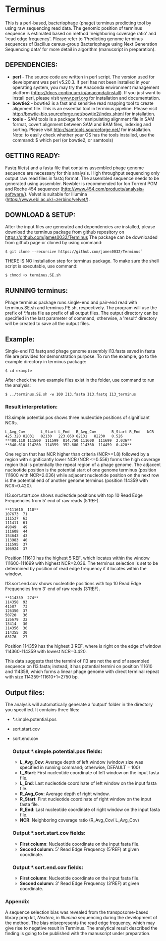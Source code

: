 # Terminus

This is a perl-based, bacteriophage (phage) terminus predicting tool by using raw sequencing read data.
The genomic position of terminus sequence is estimated based on method 'neighboring coverage ratio' and 
'read edge frequency'. Please refer to 'Predicting genome terminus sequences of Bacillus cereus-group 
Bacteriophage using Next Generation Sequencing data' for more detail in algorithm (manucsript in preparation).

## DEPENDENCIES:
- **perl** -         The source code are written in perl script. The version used for development was perl v5.20.3. 
                  If perl has not been installed in your operating system, you may try the Anaconda environment 
                  management platform (https://docs.continuum.io/anaconda/install). 
                  If you just want to install perl, please visit www.perl.org for installation and documentation. 
- **bowtie2** -      bowtie2 is a fast and sensitive read mapping tool to create alignment file. 
                  This is an essential tool in terminus pipeline. 
                  Please visit http://bowtie-bio.sourceforge.net/bowtie2/index.shtml for installation. 
- **tools** -    SAM tools is a package for manipulating alignment file in SAM format, covert alignment 
                  between SAM and BAM files, indexing and sorting. 
                  Please visit http://samtools.sourceforge.net/ for installation. 
  Note: to easily check whether your OS has the tools installed, use the command:
  $ which perl (or bowtie2, or samtools)


## GETTING READY:
Fastq file(s) and a fasta file that contains assembled phage genome sequence are necessary for this analysis.
High throughput sequencing only output raw read files in fastq format. The assembled sequence needs to be generated
using assembler. 
Newbler is recommended for Ion Torrent PGM and Roche 454 sequencer (http://www.454.com/products/analysis-software/). 
Velvet is suitable for Illumina (https://www.ebi.ac.uk/~zerbino/velvet/).


## DOWNLOAD & SETUP:
After the input files are generated and dependencies are installed, please download the terminus package from
github repository on https://github.com/james0032/Terminus
The package can be downloaded from github page or cloned by using command:
```
$ git clone --recursive https://github.com/james0032/Terminus`
```
THERE IS NO installation step for terminus package. To make sure the shell script is executable, use command:
```
$ chmod +x terminus.SE.sh
```

## RUNNING terminus:
Phage terminus package runs single-end and pair-end read with terminus.SE.sh and terminus.PE.sh, respectively. 
The program will use the prefix of *.fasta file as prefix of all output files. The output directory can be specified
in the last parameter of command; otherwise, a 'result' directory will be created to save all the output files. 


## Example:
Single-end I13.fastq and phage genome assembly I13.fasta saved in fasta file are provided for demonstration purpose. 
To run the example, go to the example directory in terminus package:
```
$ cd example
```
After check the two example files exist in the folder, use command to run the analysis:
```
$ ../terminus.SE.sh -w 100 I13.fasta I13.fastq I13_terminus
```
### Result interpretation:
 I13.simple.potential.pos shows three nucleotide positions of significant NCRs. 
```
L_Avg_Cov       L_Start L_End   R_Avg_Cov       R_Start R_End   NCR
425.320 82031   82130   223.860 82131   82230   0.526   
**400.110 111500  111599  814.750 111600  111699  2.036**
**840.610 114260  114359  352.680 114360  114459  0.420**
```

 One region that has NCR higher than criteria (NCR>=1.8) followed by a region with significantly lower NCR (NCR <=0.556) forms the high coverage region that is potentially the repeat region of a phage genome. 
 The adjacent nucleotide position is the potential start of one genome terminus (position 111600 with NCR=2.036) while adjacent nucleotide position on the next row is the potential end of another genome terminus (position 114359 with NCR=0.420). 

 I13.sort.start.cov shows nucleotide positions with top 10 Read Edge Frequencies from 5' end of raw reads (5'REF). 
```
**111610  110**
107673  71
111537  63
111411  61
49849   49
111608  44
154643  43
113983  40
111595  37
106924  37
```
 Position 111610 has the highest 5'REF, which locates within the window 111600-111699 with highest NCR=2.036. The terminus selection is set to be determined by position of read edge frequency if it locates within the window. 

 I13.sort.end.cov shows nucleotide positions with top 10 Read Edge Frequencies from 3' end of raw reads (3'REF). 
```
**114359  274**
114358  93
41587   73
126350  37
50720   36
126679  32
13414   30
114356  30
114355  30
63176   27
```
 Position 114359 has the highest 3'REF, where is right on the edge of window 114360-114359 with lowest NCR=0.420. 

 This data suggests that the termini of I13 are not the end of assembled sequence on I13.fasta; instead, it has potential termini on position 111610 and 114359, which forms a linear phage genome with direct terminal repeat with size 114359-111610+1=2750 bp. 

## Output files:
The analysis will automatically generate a 'output' folder in the directory you specified. It contains three files:
- *.simple.potential.pos
- sort.start.cov
- sort.end.cov

  ### Output *.simple.potential.pos fields:
  - **L_Avg_Cov**: Average depth of left window (window size was specified in running command; otherwise, DEFAULT = 100)
  - **L_Start**: First nucleotide coordinate of left window on the input fasta file. 
  - **L_End**: Last nucleotide coordinate of left window on the input fasta file. 
  - **R_Avg_Cov**: Average depth of right window.
  - **R_Start**: First nucleotide coordinate of right window on the input fasta file.
  - **R_End**: Last nucleotide coordinate of right window on the input fasta file. 
  - **NCR**: Neighboring coverage ratio (R_Avg_Cov/ L_Avg_Cov)

  ### Output *.sort.start.cov fields:
  - **First column**: Nucleotide coordinate on the input fasta file.
  - **Second column**: 5' Read Edge Frequency (5'REF) at given coordinate. 
  
  ### Output *.sort.end.cov fields:
  - **First column**: Nucleotide coordinate on the input fasta file.
  - **Second column**: 3' Read Edge Frequency (3'REF) at given coordinate. 
  
### Appendix
A sequence selection bias was revealed from the transposome-based library prep kit, _Nextera_, in _Illumina_ sequencing during the development of the method. The bias misrepresents the read edge frequency, which may give rise to negative result in Terminus. The analytical result described the finding is going to be published with the manuscript under preparation. 
